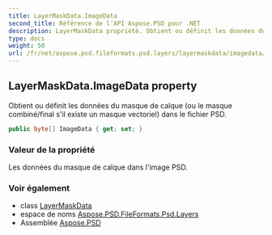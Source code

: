 ```yaml
---
title: LayerMaskData.ImageData
second_title: Référence de l'API Aspose.PSD pour .NET
description: LayerMaskData propriété. Obtient ou définit les données du masque de calque ou le masque combiné/final sil existe un masque vectoriel dans le fichier PSD.
type: docs
weight: 50
url: /fr/net/aspose.psd.fileformats.psd.layers/layermaskdata/imagedata/
---
```

## LayerMaskData.ImageData property

Obtient ou définit les données du masque de calque (ou le masque combiné/final s'il existe un masque vectoriel) dans le fichier PSD.

```csharp
public byte[] ImageData { get; set; }
```

### Valeur de la propriété

Les données du masque de calque dans l'image PSD.

### Voir également

* class [LayerMaskData](../)
* espace de noms [Aspose.PSD.FileFormats.Psd.Layers](../../layermaskdata/)
* Assemblée [Aspose.PSD](../../../)


